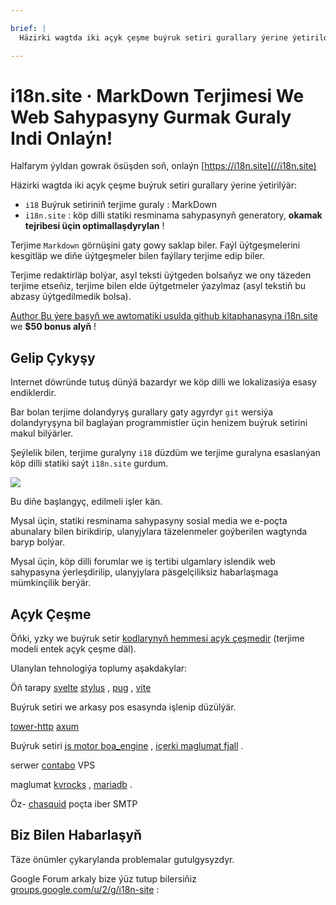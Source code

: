 ```yaml
---

brief: |
  Häzirki wagtda iki açyk çeşme buýruk setiri gurallary ýerine ýetirildi: i18 (MarkDown buýruk setiriniň terjime guraly) we i18n.site (köp dilli statiki resminama sahypasynyň generatory)

---
```



# i18n.site · MarkDown Terjimesi We Web Sahypasyny Gurmak Guraly Indi Onlaýn!

Halfarym ýyldan gowrak ösüşden soň, onlaýn [https://i18n.site](//i18n.site)

Häzirki wagtda iki açyk çeşme buýruk setiri gurallary ýerine ýetirilýär:

* `i18` Buýruk setiriniň terjime guraly : MarkDown
* `i18n.site` : köp dilli statiki resminama sahypasynyň generatory, **okamak tejribesi üçin optimallaşdyrylan** !

Terjime `Markdown` görnüşini gaty gowy saklap biler. Faýl üýtgeşmelerini kesgitläp we diňe üýtgeşmeler bilen faýllary terjime edip biler.

Terjime redaktirläp bolýar, asyl teksti üýtgeden bolsaňyz we ony täzeden terjime etseňiz, terjime bilen elde üýtgetmeler ýazylmaz (asyl tekstiň bu abzasy üýtgedilmedik bolsa).

[Author Bu ýere basyň we awtomatiki usulda github kitaphanasyna i18n.site](https://github.com/login/oauth/authorize?client_id=Ov23liuGAmK0plc9FgB3&amp;scope=user:email,user:follow,public_repo) we **$50 bonus alyň** !

## Gelip Çykyşy

Internet döwründe tutuş dünýä bazardyr we köp dilli we lokalizasiýa esasy endiklerdir.

Bar bolan terjime dolandyryş gurallary gaty agyrdyr `git` wersiýa dolandyryşyna bil baglaýan programmistler üçin henizem buýruk setirini makul bilýärler.

Şeýlelik bilen, terjime guralyny `i18` düzdüm we terjime guralyna esaslanýan köp dilli statiki saýt `i18n.site` gurdum.

![](https://p.3ti.site/1723777556.avif)

Bu diňe başlangyç, edilmeli işler kän.

Mysal üçin, statiki resminama sahypasyny sosial media we e-poçta abunalary bilen birikdirip, ulanyjylara täzelenmeler goýberilen wagtynda baryp bolýar.

Mysal üçin, köp dilli forumlar we iş tertibi ulgamlary islendik web sahypasyna ýerleşdirilip, ulanyjylara päsgelçiliksiz habarlaşmaga mümkinçilik berýär.

## Açyk Çeşme

Öňki, yzky we buýruk setir [kodlarynyň hemmesi açyk çeşmedir](https://i18n.site/i18n.site/c/src) (terjime modeli entek açyk çeşme däl).

Ulanylan tehnologiýa toplumy aşakdakylar:

Öň tarapy [svelte](https://svelte.dev) [stylus](https://stylus-lang.com) , [pug](https://github.com/pugjs/pug) , [vite](https://github.com/vitejs/vite)

Buýruk setiri we arkasy pos esasynda işlenip düzülýär.

[tower-http](https://github.com/tower-rs/tower-http/releases) [axum](https://github.com/tokio-rs/axum)

Buýruk setiri [js motor boa_engine](https://docs.rs/boa_engine) , [içerki maglumat fjall](https://github.com/fjall-rs/fjall) .

serwer [contabo](https://my.contabo.com) VPS

maglumat [kvrocks](https://kvrocks.apache.org) , [mariadb](https://mariadb.org) .

Öz- [chasquid](https://github.com/albertito/chasquid) poçta iber SMTP

## Biz Bilen Habarlaşyň

Täze önümler çykarylanda problemalar gutulgysyzdyr.

Google Forum arkaly bize ýüz tutup bilersiňiz [groups.google.com/u/2/g/i18n-site](https://groups.google.com/u/2/g/i18n-site) :